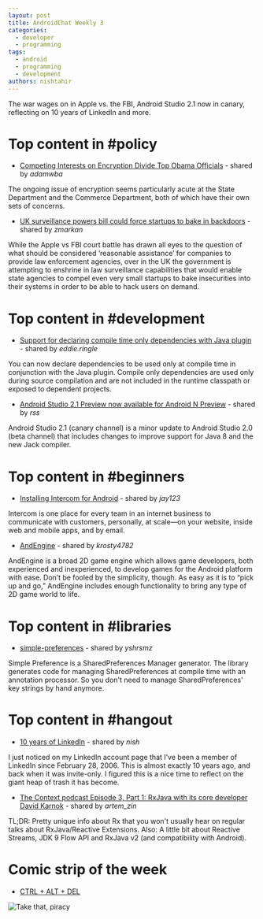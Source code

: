 ```yaml
---
layout: post
title: AndroidChat Weekly 3
categories:
  - developer
  - programming
tags:
  - android
  - programming
  - development
authors: nishtahir
---
```


  The war wages on in Apple vs. the FBI, Android Studio 2.1 now in canary, reflecting on 10 years of LinkedIn and more.

# Top content in \#policy

 - [Competing Interests on Encryption Divide Top Obama Officials](http://www.nytimes.com/2016/03/06/us/politics/competing-interests-on-encryption-divide-top-obama-officials.html?ref=technology&amp) - shared by *adamwba*

 The ongoing issue of encryption seems particularly acute at the State Department and the Commerce Department, both of which have their own sets of concerns.

 - [UK surveillance powers bill could force startups to bake in backdoors](http://techcrunch.com/2016/03/10/uk-surveillance-powers-bill-could-force-startups-to-bake-in-backdoors/) - shared by *zmarkan*

 While the Apple vs FBI court battle has drawn all eyes to the question of what should be considered ‘reasonable assistance’ for companies to provide law enforcement agencies, over in the UK the government is attempting to enshrine in law surveillance capabilities that would enable state agencies to compel even very small startups to bake insecurities into their systems in order to be able to hack users on demand.

# Top content in \#development

  - [Support for declaring compile time only dependencies with Java plugin](https://docs.gradle.org/current/release-notes#support-for-declaring-compile-time-only-dependencies-with-java-plugin) - shared by *eddie.ringle*

  You can now declare dependencies to be used only at compile time in conjunction with the Java plugin. Compile only dependencies are used only during source compilation and are not included in the runtime classpath or exposed to dependent projects.

  - [Android Studio 2.1 Preview now available for Android N Preview](https://sites.google.com/a/android.com/tools/recent/androidstudio21previewnowavailableforandroidnpreview) - shared by *rss*

  Android Studio 2.1 (canary channel) is a minor update to Android Studio 2.0 (beta channel) that includes changes to improve support for Java 8 and the new Jack compiler.

# Top content in \#beginners

 - [Installing Intercom for Android](https://docs.intercom.io/install-on-your-mobile-product/installing-intercom-for-android) - shared by *jay123*

 Intercom is one place for every team in an internet business to communicate with customers, personally, at scale—on your website, inside web and mobile apps, and by email.

 - [AndEngine](http://www.andengine.org/) - shared by *krosty4782*

 AndEngine is a broad 2D game engine which allows game developers, both experienced and inexperienced, to develop games for the Android platform with ease. Don’t be fooled by the simplicity, though. As easy as it is to “pick up and go,” AndEngine includes enough functionality to bring any type of 2D game world to life.

# Top content in \#libraries

 - [simple-preferences](https://github.com/yshrsmz/simple-preferences) - shared by *yshrsmz*

 Simple Preference is a SharedPreferences Manager generator. The library generates code for managing SharedPreferences at compile time with an annotation processor. So you don't need to manage SharedPreferences' key strings by hand anymore.

# Top content in \#hangout

 - [10 years of LinkedIn](https://evertpot.com/10-years-of-linkedin/) - shared by *nish*

 I just noticed on my LinkedIn account page that I’ve been a member of LinkedIn since February 28, 2006. This is almost exactly 10 years ago, and back when it was invite-only. I figured this is a nice time to reflect on the giant heap of trash it has become.

 - [The Context podcast Episode 3, Part 1: RxJava with its core developer David Karnok](https://www.reddit.com/r/androiddev/comments/49oppe/the_context_podcast_episode_3_part_1_rxjava_with/) - shared by *artem_zin*

 TL;DR: Pretty unique info about Rx that you won't usually hear on regular talks about RxJava/Reactive Extensions. Also: A little bit about Reactive Streams, JDK 9 Flow API and RxJava v2 (and compatibility with Android).

# Comic strip of the week
 - [CTRL + ALT + DEL](http://www.cad-comic.com/cad/20110209)

 ![Take that, piracy](http://cdn2.cad-comic.com/comics/cad-20110209-69cc4.jpg)
